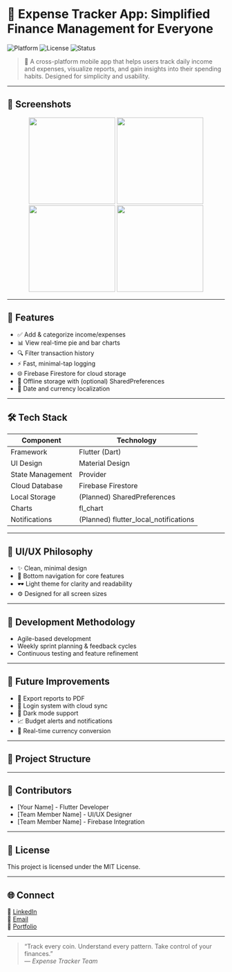 # 💸 Expense Tracker App: Simplified Finance Management for Everyone

![Platform](https://img.shields.io/badge/platform-Flutter-blue.svg)
![License](https://img.shields.io/badge/license-MIT-green.svg)
![Status](https://img.shields.io/badge/status-Active-brightgreen.svg)

> 🚀 A cross-platform mobile app that helps users track daily income and expenses, visualize reports, and gain insights into their spending habits. Designed for simplicity and usability.

---

## 📱 Screenshots

<div align="center">
  <img src="screenshots/dashboard.png" width="200"/>
  <img src="screenshots/add_transaction.png" width="200"/>
  <img src="screenshots/history.png" width="200"/>
  <img src="screenshots/reports.png" width="200"/>
</div>

---

## 🧠 Features

- ✅ Add & categorize income/expenses
- 📊 View real-time pie and bar charts
- 🔍 Filter transaction history
- ⚡ Fast, minimal-tap logging
- 🌐 Firebase Firestore for cloud storage
- 📴 Offline storage with (optional) SharedPreferences
- 📅 Date and currency localization

---

## 🛠️ Tech Stack

| Component             | Technology              |
|----------------------|--------------------------|
| Framework            | Flutter (Dart)           |
| UI Design            | Material Design          |
| State Management     | Provider                 |
| Cloud Database       | Firebase Firestore       |
| Local Storage        | (Planned) SharedPreferences |
| Charts               | fl_chart                 |
| Notifications        | (Planned) flutter_local_notifications |

---

## 🎨 UI/UX Philosophy

- ✨ Clean, minimal design
- 🔘 Bottom navigation for core features
- 🕶️ Light theme for clarity and readability
- ⚙️ Designed for all screen sizes

---

## 🔄 Development Methodology

- Agile-based development
- Weekly sprint planning & feedback cycles
- Continuous testing and feature refinement

---

## 🎯 Future Improvements

- 📝 Export reports to PDF
- 🔐 Login system with cloud sync
- 🌙 Dark mode support
- 📈 Budget alerts and notifications
- 💱 Real-time currency conversion

---

## 📂 Project Structure


---

## 👥 Contributors

- [Your Name] - Flutter Developer  
- [Team Member Name] - UI/UX Designer  
- [Team Member Name] - Firebase Integration  

---

## 📄 License

This project is licensed under the MIT License.

---

## 🌐 Connect

🔗 [LinkedIn](https://www.linkedin.com/in/your-profile)  
💌 [Email](mailto:your@email.com)  
📁 [Portfolio](https://your-portfolio.com)

---

> “Track every coin. Understand every pattern. Take control of your finances.”  
— *Expense Tracker Team*
